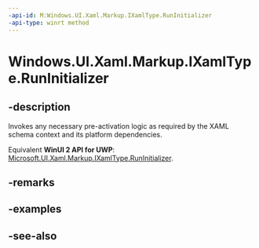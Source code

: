 ```yaml
---
-api-id: M:Windows.UI.Xaml.Markup.IXamlType.RunInitializer
-api-type: winrt method
---
```


<!-- Method syntax
public void RunInitializer()
-->

# Windows.UI.Xaml.Markup.IXamlType.RunInitializer

## -description
Invokes any necessary pre-activation logic as required by the XAML schema context and its platform dependencies.

Equivalent **WinUI 2 API for UWP**: [Microsoft.UI.Xaml.Markup.IXamlType.RunInitializer](/windows/winui/api/microsoft.ui.xaml.markup.ixamltype.runinitializer).

## -remarks

## -examples

## -see-also
